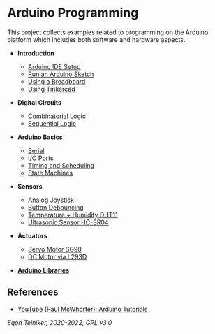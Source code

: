 # Arduino Programming

This project collects examples related to programming on the Arduino platform which
includes both software and hardware aspects.

* **Introduction**
  * [Arduino IDE Setup](introduction/ArduinoSetup.md)
  * [Run an Arduino Sketch](introduction/RunSketches.md)
  * [Using a Breadboard](introduction/UsingBreadboard.md)
  * [Using Tinkercad](introduction/UsingTinkercad.md)

* **Digital Circuits**
  * [Combinatorial Logic](digital_circuits/combinatorial-logic)
  * [Sequential Logic](digital_circuits/sequential-logic)

* **Arduino Basics**
  * [Serial](basics/uart/serial)
  * [I/O Ports](basics/io-ports)
  * [Timing and Scheduling](basics/timing)
  * [State Machines](basics/state-machines)

* **Sensors**
  * [Analog Joystick](sensors/joystick)
  * [Button Debouncing](sensors/button-debouncing)
  * [Temperature + Humidity DHT11](sensors/dht11)
  * [Ultrasonic Sensor HC-SR04](sensors/hc-sr04)
  
* **Actuators**
  * [Servo Motor SG90](actuators/SG90-ServoMotor)
  * [DC Motor via L293D](actuators/L293-DCMotor)
 
* [**Arduino Libraries**](libraries)

## References
* [YouTube (Paul McWhorter): Arduino Tutorials](tutorials/ArduinoTutorials-McWhorter.md) 

*Egon Teiniker, 2020-2022, GPL v3.0* 

